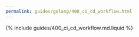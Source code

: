 ```yaml
---
permalink: guides/golang/400_ci_cd_workflow.html
---
```


{% include guides/400_ci_cd_workflow.md.liquid %}
